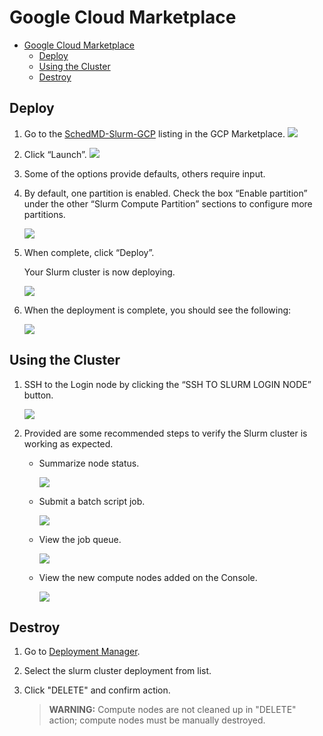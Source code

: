 # Google Cloud Marketplace

<!-- mdformat-toc start --slug=github --no-anchors --maxlevel=6 --minlevel=1 -->

- [Google Cloud Marketplace](#google-cloud-marketplace)
  - [Deploy](#deploy)
  - [Using the Cluster](#using-the-cluster)
  - [Destroy](#destroy)

<!-- mdformat-toc end -->

## Deploy

1. Go to the
   [SchedMD-Slurm-GCP](https://console.cloud.google.com/marketplace/product/schedmd-slurm-public/schedmd-slurm-gcp)
   listing in the GCP Marketplace. ![](../img/market-screen1.png)

1. Click “Launch”. ![](../img/market-screen2.png)

1. Some of the options provide defaults, others require input.

1. By default, one partition is enabled. Check the box “Enable partition” under
   the other “Slurm Compute Partition” sections to configure more partitions.

   ![](../img/market-screen3-2.png)

1. When complete, click “Deploy”.

   Your Slurm cluster is now deploying.

   ![](../img/market-screen4.png)

1. When the deployment is complete, you should see the following:

   ![](../img/market-screen5-1.png)

## Using the Cluster

1. SSH to the Login node by clicking the “SSH TO SLURM LOGIN NODE” button.

   ![](../img/market-screen5-2.png)

1. Provided are some recommended steps to verify the Slurm cluster is working as
   expected.

   - Summarize node status.

     ![](../img/market-screen6.png)

   - Submit a batch script job.

     ![](../img/market-screen7.png)

   - View the job queue.

     ![](../img/market-screen8.png)

   - View the new compute nodes added on the Console.

     ![](../img/market-screen9.png)

## Destroy

1. Go to [Deployment Manager](https://console.cloud.google.com/dm/deployments).

1. Select the slurm cluster deployment from list.

1. Click "DELETE" and confirm action.

   > **WARNING:** Compute nodes are not cleaned up in "DELETE" action; compute
   > nodes must be manually destroyed.
